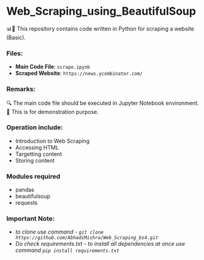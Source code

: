 # Web_Scraping_using_BeautifulSoup

📊📱 This repository contains code written in Python for scraping a website (Basic).

### Files:

- **Main Code File**: `scrape.ipynb`
- **Scraped Website**: `https://news.ycombinator.com/`

### Remarks:
🔍 The main code file should be executed in Jupyter Notebook environment. <br>
🚫 This is for demonstration purpose.

### Operation include:
- Introduction to Web Scraping
- Accessing HTML
- Targetting content
- Storing content

### Modules required
- pandas
- beautifulsoup
- requests
### Important Note: 
- *to clone use command - `git clone https://github.com/AbhadiMishra/Web_Scraping_bs4.git`*
- *Do check requirements.txt - to install all dependencies at once use command `pip install requirements.txt`*
      
